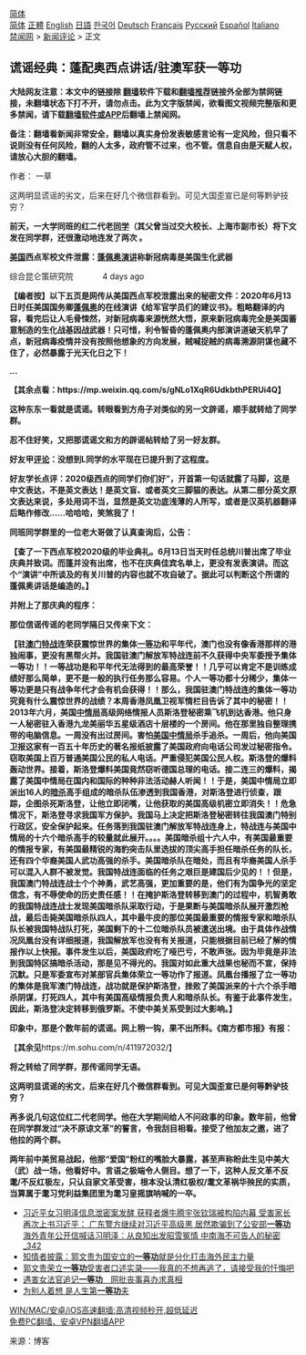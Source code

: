  <!-- 面包屑导航 --> <div class="breadcrumb"><!-- GTranslate: https://gtranslate.io/ -->  <div class="switcher notranslate">  <div class="selected">  <a href="#" onclick="return false;"> 简体</a>  </div>  <div class="option">  <a href="https://www.bannedbook.org" onclick="doGTranslate('zh-CN|zh-CN');jQuery('div.switcher div.selected a').html(jQuery(this).html());return false;" title="简体中文" class="nturl selected"> 简体</a>  <a href="https://www.bannedbook.org/zh-tw/" onclick="doGTranslate('zh-CN|zh-TW');jQuery('div.switcher div.selected a').html(jQuery(this).html());return false;" title="繁體中文" class="nturl"> 正體</a>  <a href="https://www.bannedbook.org/en/" onclick="doGTranslate('zh-CN|en');jQuery('div.switcher div.selected a').html(jQuery(this).html());return false;" title="English" class="nturl"> English</a>  <a href="https://www.bannedbook.org/ja/" onclick="doGTranslate('zh-CN|ja');jQuery('div.switcher div.selected a').html(jQuery(this).html());return false;" title="日本語" class="nturl"> 日語</a>  <a href="https://www.bannedbook.org/ko/" onclick="doGTranslate('zh-CN|ko');jQuery('div.switcher div.selected a').html(jQuery(this).html());return false;" title="한국어" class="nturl"> 한국어</a>  <a href="https://www.bannedbook.org/de/" onclick="doGTranslate('zh-CN|de');jQuery('div.switcher div.selected a').html(jQuery(this).html());return false;" title="Deutsch" class="nturl"> Deutsch</a>  <a href="https://www.bannedbook.org/fr/" onclick="doGTranslate('zh-CN|fr');jQuery('div.switcher div.selected a').html(jQuery(this).html());return false;" title="Français" class="nturl"> Français</a>  <a href="https://www.bannedbook.org/ru/" onclick="doGTranslate('zh-CN|ru');jQuery('div.switcher div.selected a').html(jQuery(this).html());return false;" title="Русский" class="nturl"> Русский</a>  <a href="https://www.bannedbook.org/es/" onclick="doGTranslate('zh-CN|es');jQuery('div.switcher div.selected a').html(jQuery(this).html());return false;" title="Español" class="nturl"> Español</a>  <a href="https://www.bannedbook.org/it/" onclick="doGTranslate('zh-CN|it');jQuery('div.switcher div.selected a').html(jQuery(this).html());return false;" title="Italiano" class="nturl"> Italiano</a>  </div>  </div>      <div class='breadcrumb-sub'><!-- Breadcrumb NavXT 6.3.0 --> <a href="https://www.bannedbook.org/" class="home">禁闻网</a> &gt; <a href="https://www.bannedbook.org/bnews/comments/" class="category">新闻评论</a> &gt; 正文</div></div><h2>谎谣经典：蓬配奥西点讲话/驻澳军获一等功</h2> <p class="notice"><b>大陆网友注意：本文中的链接除 <a href="https://github.com/bannedbook/fanqiang" >翻墙</a>软件下载和<a href="https://github.com/killgcd/justmysocks/blob/master/README.md">翻墙推荐</a>链接外全部为禁网链接，未翻墙状态下打不开，请勿点击。此为文字版禁闻，欲看图文视频完整版和更多禁闻，请下载<a href="https://github.com/bannedbook/fanqiang">翻墙软件或APP</a>后翻墙上禁闻网。</p><p>备注：翻墙看新闻非常安全，翻墙以真实身份发表敏感言论有一定风险，但只看不说则没有任何风险，翻的人太多，政府管不过来，也不管。信息自由是天赋人权，请放心大胆的翻墙。</b></p>  <div class="entry"> <p>作者： 一草</p> <p id="summary">这两明显谎谣的劣文，后来在好几个微信群看到。可见大国歪宣已是何等黔驴技穷？</p> <p><strong>前天，一大学同班的红二代老<a href="https://www.bannedbook.org/bnews/tag/%e5%90%8c%e5%ad%a6/" class="st_tag internal_tag" rel="tag" title="标签 同学 下的日志">同学</a>（其父曾当过交大校长、上海市副市长）将下文发在同学群，还很激动地连发了两次  。</strong></p> <p><strong><a href="https://www.bannedbook.org/bnews/tag/%e7%be%8e%e5%9b%bd/" class="st_tag internal_tag" rel="tag" title="标签 美国 下的日志">美国</a>西点军校文件泄露：<span class='wp_keywordlink'><a href="https://www.bannedbook.org/bnews/renquan/20200724/1365616.html" title="共产中国与自由世界的未来：蓬佩奥新铁幕演说【中文全文、视频中字】" target="_blank">蓬佩奥演讲</a></span>称新冠病毒是美国生化武器</strong></p> <p>综合昆仑策研究院&nbsp; &nbsp; &nbsp; &nbsp; &nbsp; &nbsp; &nbsp;4 days ago</p> <p><strong>【编者按】以下五页是网传从美国西点军校泄露出来的秘密文件：2020年6月13日时任美国国务卿<a href="https://www.bannedbook.org/bnews/tag/%E8%93%AC%E4%BD%A9%E5%A5%A5/" class="st_tag internal_tag" rel="tag" title="标签 蓬佩奥 下的日志">蓬佩奥</a>的在线演讲《给军官学员们的建议书》。粗略翻译的内容，看完后让人毛骨悚然，对新冠病毒来源恍然大悟，原来新冠病毒完全是美国蓄意制造的生化战基因战武器！只可惜，利令智昏的蓬佩奥内部演讲道破天机早了点，新冠病毒疫情并没有按照他想象的方向发展，贼喊捉贼的病毒溯源阴谋也藏不住了，必然暴露于光天化日之下！</strong></p>  <p><strong>&#8230;</strong></p> <p><strong>【其余点看：</strong><strong>https://mp.weixin.qq.com/s/gNLo1XqR6UdkbthPERUi4Q</strong><strong>】</strong></p> <p><strong>这种东东一看就是谎谣。转眼看到方舟子对类似的另一文辟谣，顺手就转给了同学群。</strong></p> <p><strong>忍不住好笑，又把那谎谣文和方的辟谣帖转给了另一好友群。</strong></p> <p><strong>好友甲<span class='wp_keywordlink_affiliate'><a href="https://www.bannedbook.org/bnews/comments/" title="新闻评论" target="_blank">评论</a></span>：没想到L同学的水平现在已提升到了这程度。</strong></p> <p><strong>好友学长点评：2020级西点的同学们你们好”，开首第一句话就露了马脚，这是中文表达，不是英文表达！是英文盲、或者英文三脚猫的表达。从第二部分英文原文表达来说，多处用词不当，显然是英文功底浅薄的人所写，或者是汉英机器翻译后略作修改……哈哈哈，笑煞我了！      </strong></p>  <p><strong>同班同学群里的一位老大哥做了认真查询后，公告：</strong></p> <p><strong>【查了一下西点军校2020级的毕业典礼。6月13日当天时任总统川普出席了毕业庆典并致词。而蓬并没有出席，也不在庆典佳宾名单上，更没有发表演讲。而这个“演讲”中所谈及的有关川普的内容也就不攻自破了。据此可以判断这个所谓的蓬佩奥讲话是编造的</strong><strong>。】</strong></p> <p><strong>并附上了那庆典的程序：</strong></p> <p><strong>那位信谣传谣的老同学隔日又传来下文：</strong></p> <p><strong>【驻<a href="https://www.bannedbook.org/bnews/tag/%e6%be%b3%e9%97%a8/" class="st_tag internal_tag" rel="tag" title="标签 澳门 下的日志">澳门</a><a href="https://www.bannedbook.org/bnews/tag/%E7%89%B9%E6%88%98/" class="st_tag internal_tag" rel="tag" title="标签 特战 下的日志">特战</a>连荣获震惊世界的集体<a href="https://www.bannedbook.org/bnews/tag/%E4%B8%80%E7%AD%89%E5%8A%9F/" class="st_tag internal_tag" rel="tag" title="标签 一等功 下的日志">一等功</a>和平年代，澳门也没有像香港那样的港独闹事，更没有黑帮火并。我国驻澳门解放军特战连前不久获得中央军委授予集体一等功！！一等战功是和平年代无法得到的最高荣誉！！几乎可以肯定不是训练成绩好那么简单，更不是一般的执行任务那么容易。个人一等功都十分稀少，集体一等功更是只有战争年代才会有机会获得！！那么，我国驻澳门特战连的集体一等功究竟有什么震惊世界的战绩？本周香港凤凰卫视军情栏目告诉了其中的秘密！！2013年六月，美国<a href="https://www.bannedbook.org/bnews/tag/%e4%b8%ad%e6%83%85%e5%b1%80/" class="st_tag internal_tag" rel="tag" title="标签 中情局 下的日志">中情局</a>高级网络情报人员斯洛登秘密乘飞机到达香港。他只身一人秘密驻入香港九龙美丽华五星级酒店十层楼的一个房间。他在那里独自整理携带的电脑信息。一周没有出过房间。害怕<a href="https://www.bannedbook.org/bnews/tag/%e7%be%8e%e5%9b%bd%e4%b8%ad%e6%83%85%e5%b1%80/" class="st_tag internal_tag" rel="tag" title="标签 美国中情局 下的日志">美国中情局</a>杀手追杀。一周后，他向美国卫报这家有一百五十年历史的著名报纸披露了美国政府向电话公司发过秘密指令。窃取美国上百万普通美国公民的私人电话。严重侵犯美国公民人权。斯洛登的爆料轰动世界。接着，斯洛登爆料美国竟然窃听德国总理的电话。接二连三的爆料，揭露了美国中情局在国内和国际的种种非法活动赫人听闻！！于是，美国中情局立即派出16人的<a href="https://www.bannedbook.org/bnews/tag/%e6%9a%97%e6%9d%80/" class="st_tag internal_tag" rel="tag" title="标签 暗杀 下的日志">暗杀</a>高手组成的暗杀队伍渗透到我国香港，对斯洛登进行侦查，跟踪，企图杀死斯洛登，让他立即闭嘴，让他获取的美国高级机密立即消失！！危急情况下，斯洛登寻求我国军方保护。我国马上决定把斯洛登秘密转往我国澳门特别行政区，安全保护起来。任务落到我国驻澳门解放军特战连身上，特战连与美国中情局的十六个暗杀高手的较量就此展开。。。。美国暗杀组十六人中，有美国最重要的情报专家，有美国最精锐的海豹突击队里选拔的顶尖高手担任暗杀任务的队长，还有四个华裔美国人武功高强的杀手。美国暗杀队在暗处，而且有华裔美国人杀手可以混入人群不被发觉。我国特战连面临的任务之艰巨是建国后少见的！！但是，我国澳门特战连战士个个神勇，武艺高强，更加重要的是，他们有为国争光的坚定信念，有不辱使命的历史责任感！！在掩护斯洛登转移到澳门的过程中，机智勇敢的我国特战连战士发现美国暗杀队采取行动，于是果断与美国暗杀队展开激烈枪战，最后击毙美国暗杀队四人，其中最牛皮的那位美国最重要的情报专家和暗杀队队长被我国特战队打死，美国剩下的十二位暗杀队员被遣送出境。由于具体作战情况凤凰台没有详细报道，我国解放军也没有有关报道，只能根据目前已经了解的情报作以上快报。事件发生以后，美国政府吃了哑巴亏，不敢声张。因为毕竟是非法到我国特区搞暗杀活动，那是见不得光的。我国对如此重大战果也秘而不宣，保持沉默。只是军委宣布对某部官兵集体荣立一等功作了报道。凤凰台播报了立一等功的集体是我军澳门特战连，战功就是保护斯洛登，挫败了美国派来的十六个杀手暗杀阴谋，打死四人，其中有美国高级情报负责人和暗杀队长。有鉴于此事件发生，因此，斯洛登决定转移到俄罗斯。不使中美关系受到过大影响。】</strong></p> <p><strong>印象中，那是个数年前的谎谣。网上稍一钩，果不出所料。《南方都市报》有报：</strong></p>  <p>【<strong>其余见</strong>https://m.sohu.com/n/411972032/】</p> <p><strong>将之转给了同学群，那传谣同学无语。</strong></p> <p><strong>这两明显谎谣的劣文，后来在好几个微信群看到。可见大国歪宣已是何等黔驴技穷？</strong></p> <p><strong>再多说几句这位红二代老同学。他在大学期间给人不问政事的印象。数年前，他曾在同学群发过“决不原谅文革”的誓言，令我刮目相看。接受了他加友之邀，进了他拉的两个群。</strong></p> <p><strong>两年前中美贸易战起，他那“爱国”粉红的嘴脸大暴露，甚至声称盼此生见中美大（武）战一场，他看好中。言语之极端令人侧目。想了一下，这种人反文革不反耄/不反红极左，只认自家文革受害，根本没认清红极权/耄文革祸华殃民的实质，当算属于耄习党利益集团里为耄习皇摇旗呐喊的一卒。</strong></p> <ul class='op-related-articles' title='相关阅读'> <li><a href='https://www.bannedbook.org/bnews/comments/20210322/1509823.html' target='_blank'>习近平女习明泽信息泄密案发酵 获释者爆牛腾宇张钦瑞被构陷内幕 受害家长再次上书习近平： 广东警方继续对习近平高级黑 居然欺骗到了公安部<b>一等功</b> 海外青年公开信喊话习明泽：从良知出发昭雪冤情 中南海不可告人的秘密_342</a></li> <li><a href='https://www.bannedbook.org/bnews/ssgc/20170908/819697.html' target='_blank'>知情者披露：郭文贵为国安立的<b>一等功</b>就是分化打击海外民主力量</a></li> <li><a href='https://www.bannedbook.org/bnews/guowengui/20170907/819552.html' target='_blank'>郭文贵荣立<b>一等功</b>受害者口述实录——我真的不想再逃了，请接受我的忏悔吧</a></li> <li><a href='https://www.bannedbook.org/bnews/cnnews/aboluonews/20160305/509533.html' target='_blank'>遇害女法官追记<b>一等功</b>　网批丧事喜办求真相</a></li> <li><a href='https://www.bannedbook.org/bnews/sohnews/20140417/247805.html' target='_blank'>为别人着想 是人生第<b>一等功</b>夫</a></li> </ul> <p class="texttj"> <a href="https://github.com/bannedbook/fanqiang/wiki/V2ray%E6%9C%BA%E5%9C%BA" target="_blank">WIN/MAC/安卓/iOS高速翻墙:高清视频秒开,超低延迟</a><br/> <a href="https://github.com/bannedbook/fanqiang/wiki/%E7%A6%81%E9%97%BB%E7%BD%91%E5%AE%89%E5%8D%93%E7%BF%BB%E5%A2%99%E6%96%B0%E9%97%BBAPP" target="_blank">免费PC翻墙、安卓VPN翻墙APP</a></p> <p> 来源：博客 </p><a name='sharetosocial'></a>  <div style="margin-bottom:5px;padding-bottom:5px;clear:both"> <div id="archive-pix-1" class="banner-ads"> <!-- AuctionX Display platform tag START --> <div id="26318x728x90x621x_ADSLOT2" clicktrack="%%CLICK_URL_ESC%%"></div> <!-- AuctionX Display platform tag END --> </div> <div id="archive-pix-2" class="banner-ads"> <!-- AuctionX Display platform tag START --> <div id="26315x300x250x621x_ADSLOT2" clicktrack="%%CLICK_URL_ESC%%"></div> <!-- AuctionX Display platform tag END --> </div> </div>  <div id="archive-pix-1" class="banner-ads"> <!-- AuctionX Display platform tag START --> <div id="26318x728x90x621x_ADSLOT3" clicktrack="%%CLICK_URL_ESC%%"></div> <!-- AuctionX Display platform tag END --> </div> </div><!--END ENTRY--> 